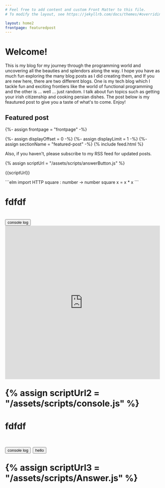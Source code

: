 ```yaml
---
# Feel free to add content and custom Front Matter to this file.
# To modify the layout, see https://jekyllrb.com/docs/themes/#overriding-theme-defaults

layout: home2
frontpage: featuredpost
---
```



<h1>Welcome!</h1>

This is my blog for my journey through the programming world and uncovering all the beauties and splendors along the way. I hope you have as much fun exploring the many blog posts as I did creating them, and If you are new here, there are two different blogs. One is my tech blog which I tackle fun and exciting frontiers like the world of functional programming and the other is ... well ... just random. I talk about fun topics such as getting your irish citizenship and cooking persian dishes. The post below is my feautured post to give you a taste of what's to come. Enjoy!


<h2>Featured post</h2>

{%- assign frontpage = "frontpage" -%}
<div class="front-page-image">
{%- assign displayOffset = 0 -%}
{%- assign displayLimit = 1 -%}
{%- assign sectionName = "featured-post" -%}
{% include feed.html %}
</div>


<p>Also, if you haven't, please subscribe to my RSS feed for updated posts.</p>


{% assign scriptUrl = "/assets/scripts/answerButton.js" %}
<script src="{{scriptUrl| relative_url}}"></script>
{{scriptUrl}}


<answer-button answer_target=1></answer-button>
<div markdown="1" id=1>
```elm
import HTTP
square : number -> number
square x = x * x 
```
</div>



<h1>fdfdf<h1>
<button onClick="myfunc()">console log</button>
<iframe frameborder="0" width="100%" height="500px" src="https://repl.it/@ThomasSwindall/GrandioseFatalStrategy?lite=true"></iframe>

{% assign scriptUrl2 = "/assets/scripts/console.js" %}
<script src="{{scriptUrl2 | relative_url}}"></script>

<h1>fdfdf<h1>
<button onClick="myfunc()">console log</button>
<button>hello</button>

{% assign scriptUrl3 = "/assets/scripts/Answer.js" %}
<script src = "{{ scriptUrl3 | relative_url }}"><script>
    





